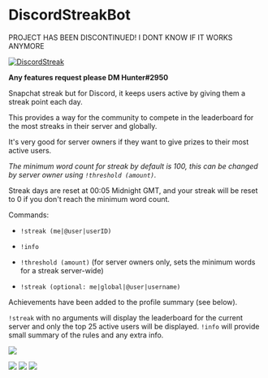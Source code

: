 # DiscordStreakBot

PROJECT HAS BEEN DISCONTINUED! I DONT KNOW IF IT WORKS ANYMORE

<a href="https://top.gg/bot/685559923450445887" >
  <img src="https://top.gg/api/widget/685559923450445887.svg" alt="DiscordStreak" />
</a>

**Any features request please DM Hunter#2950**

Snapchat streak but for Discord, it keeps users active by giving them a streak point each day.

This provides a way for the community to compete in the leaderboard for the most streaks in their server and globally.

It's very good for server owners if they want to give prizes to their most active users.

*The minimum word count for streak by default is 100, this can be changed by server owner using ``!threshold (amount)``.*

Streak days are reset at 00:05 Midnight GMT, and your streak will be reset to 0 if you don't reach the minimum word count.

Commands:

- ``!streak (me|@user|userID)``

- ``!info``

- ``!threshold (amount)`` (for server owners only, sets the minimum words for a streak server-wide)

- ``!streak (optional: me|global|@user|username)``

Achievements have been added to the profile summary (see below).

``!streak`` with no arguments will display the leaderboard for the current server and only the top 25 active users will be displayed. ``!info`` will provide small summary of the rules and any extra info.

![](https://i.imgur.com/FwIEvYK.png)

![](https://i.imgur.com/FGWGcG6.png)
![](https://i.imgur.com/eDu0kGL.png)
![](https://i.imgur.com/8Ewtwla.png)

